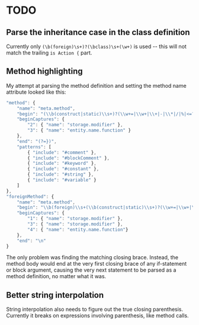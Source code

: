 
# TODO

## Parse the inheritance case in the class definition

Currently only `(\b(foreign)\s+)?(\bclass)\s+(\w+)` is used -- this will not match the trailing `is Action {` part.

## Method highlighting

My attempt at parsing the method definition and setting the method name attribute looked like this:

```js
"method": {
    "name": "meta.method",
    "begin": "(\\b(construct|static)\\s+)?(\\w+=|\\w+|\\+|-|\\*|/|%|<=?|>=?|==|!=?|&|\\||~)",
    "beginCaptures": {
        "2": { "name": "storage.modifier" },
        "3": { "name": "entity.name.function" }
    },
    "end": "(?=})",
    "patterns": [
        { "include": "#comment" },
        { "include": "#blockComment" },
        { "include": "#keyword" },
        { "include": "#constant" },
        { "include": "#string" },
        { "include": "#variable" }
    ]
},
"foreignMethod": {
    "name": "meta.method",
    "begin": "\\b(foreign)\\s+(\\b(construct|static)\\s+)?(\\w+=|\\w+|\\+|-|\\*|\/|%|<=?|>=?|==|!=?|&|\\||~)",
    "beginCaptures": {
        "1": { "name": "storage.modifier" },
        "3": { "name": "storage.modifier" },
        "4": { "name": "entity.name.function"}
    },
    "end": "\n"
}
```

The only problem was finding the matching closing brace. Instead, the method body would end at the very first closing brace of any if-statement or block argument, causing the very next statement to be parsed as a method definition, no matter what it was.

## Better string interpolation

String interpolation also needs to figure out the true closing parenthesis. Currently it breaks on expressions involving parenthesis, like method calls.
